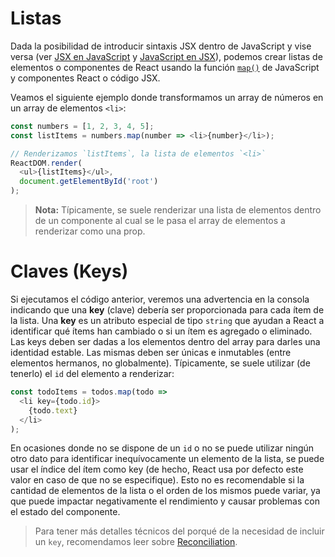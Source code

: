 # Listas

Dada la posibilidad de introducir sintaxis JSX dentro de JavaScript y vise versa (ver [JSX en JavaScript](topics/JSX?id=jsx-en-javascript) y [JavaScript en JSX](topics/JSX?id=javascript-en-jsx)), podemos crear listas de elementos o componentes de React usando la función [`map()`](https://developer.mozilla.org/en-US/docs/Web/JavaScript/Reference/Global_Objects/Array/map) de JavaScript y componentes React o código JSX.

Veamos el siguiente ejemplo donde transformamos un array de números en un array de elementos `<li>`:

```javascript
const numbers = [1, 2, 3, 4, 5];
const listItems = numbers.map(number => <li>{number}</li>);

// Renderizamos `listItems`, la lista de elementos `<li>`
ReactDOM.render(
  <ul>{listItems}</ul>,
  document.getElementById('root')
);
```

> **Nota:** Típicamente, se suele renderizar una lista de elementos dentro de un componente al cual se le pasa el array de elementos a renderizar como una prop.

# Claves (Keys)

Si ejecutamos el código anterior, veremos una advertencia en la consola indicando que una **key** (clave) debería ser proporcionada para cada ítem de la lista. Una **key** es un atributo especial de tipo `string` que ayudan a React a identificar qué ítems han cambiado o si un ítem es agregado o eliminado. Las keys deben ser dadas a los elementos dentro del array para darles una identidad estable. Las mismas deben ser únicas e inmutables (entre elementos hermanos, no globalmente). Típicamente, se suele utilizar (de tenerlo) el `id` del elemento a renderizar:

```javascript
const todoItems = todos.map(todo =>
  <li key={todo.id}>
    {todo.text}
  </li>
);
```

En ocasiones donde no se dispone de un `id` o no se puede utilizar ningún otro dato para identificar inequívocamente un elemento de la lista, se puede usar el índice del ítem como key (de hecho, React usa por defecto este valor en caso de que no se especifique). Esto no es recomendable si la cantidad de elementos de la lista o el orden de los mismos puede variar, ya que puede impactar negativamente el rendimiento y causar problemas con el estado del componente.

> Para tener más detalles técnicos del porqué de la necesidad de incluir un `key`, recomendamos leer sobre [Reconciliation](https://es.reactjs.org/docs/reconciliation.html).
